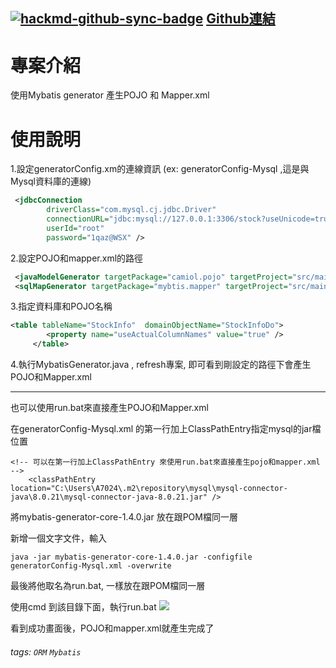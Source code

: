 [![hackmd-github-sync-badge](https://hackmd.io/Cb6RMWZSQy6k5tlWofUm0g/badge)](https://hackmd.io/Cb6RMWZSQy6k5tlWofUm0g)
[Github連結](https://github.com/camioljoyce/mybatis-generator-pojo-mapper)
-
# 專案介紹 

使用Mybatis generator 產生POJO 和 Mapper.xml
# 使用說明
1.設定generatorConfig.xm的連線資訊 (ex: generatorConfig-Mysql ,這是與Mysql資料庫的連線)

```xml
 <jdbcConnection 
    	driverClass="com.mysql.cj.jdbc.Driver" 
    	connectionURL="jdbc:mysql://127.0.0.1:3306/stock?useUnicode=true&amp;characterEncoding=UTF-8&amp;serverTimezone=UTC" 
    	userId="root" 
    	password="1qaz@WSX" />
```
2.設定POJO和mapper.xml的路徑

```xml
 <javaModelGenerator targetPackage="camiol.pojo" targetProject="src/main/java" />
 <sqlMapGenerator targetPackage="mybtis.mapper" targetProject="src/main/resources" />
```
3.指定資料庫和POJO名稱

```xml
<table tableName="StockInfo"  domainObjectName="StockInfoDo">				
	    <property name="useActualColumnNames" value="true" />				
	 </table>
```

4.執行MybatisGenerator.java , refresh專案, 即可看到剛設定的路徑下會產生POJO和Mapper.xml

---
也可以使用run.bat來直接產生POJO和Mapper.xml

在generatorConfig-Mysql.xml 的第一行加上ClassPathEntry指定mysql的jar檔位置
```xml=
<!-- 可以在第一行加上ClassPathEntry 來使用run.bat來直接產生pojo和mapper.xml -->
	<classPathEntry location="C:\Users\A7024\.m2\repository\mysql\mysql-connector-java\8.0.21\mysql-connector-java-8.0.21.jar" />
```
將mybatis-generator-core-1.4.0.jar 放在跟POM檔同一層

新增一個文字文件，輸入
```
java -jar mybatis-generator-core-1.4.0.jar -configfile generatorConfig-Mysql.xml -overwrite
```
最後將他取名為run.bat, 一樣放在跟POM檔同一層

使用cmd 到該目錄下面，執行run.bat
![](https://i.imgur.com/0xCXqAN.jpg)

看到成功畫面後，POJO和mapper.xml就產生完成了

###### tags: `ORM` `Mybatis`




